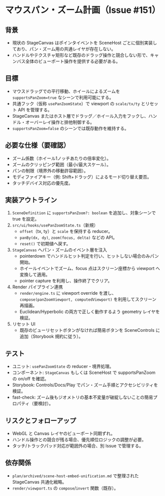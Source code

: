 # マウスパン・ズーム計画（Issue #151）

## 背景
- 現状の StageCanvas はポインタイベントを SceneHost ごとに個別実装しており、パン・ズーム用の共通レイヤが存在しない。
- ハンドルやテクスチャ矩形など既存のドラッグ操作と競合しない形で、キャンバス全体のビューポート操作を提供する必要がある。

## 目標
- マウスドラッグでの平行移動、ホイールによるズームを `supportsPanZoom=true` なシーンで利用可能にする。
- 共通フック（仮称 `usePanZoomState`）で viewport の `scale/tx/ty` とリセット API を管理する。
- StageCanvas またはホスト層でドラッグ／ホイール入力をフックし、ハンドル・オーバーレイ操作と排他制御する。
- `supportsPanZoom=false` のシーンでは既存動作を維持する。

## 必要な仕様（要確認）
- ズーム係数（ホイール1ノッチあたりの倍率変化）。
- ズームのクリッピング範囲（最小/最大スケール）。
- パンの制限（境界外の移動許容範囲）。
- モディファイアキー（例: Shift+ドラッグ）によるモード切り替え要否。
- タッチデバイス対応の優先度。

## 実装アウトライン
1. `SceneDefinition` に `supportsPanZoom?: boolean` を追加し、対象シーンで true を設定。
2. `src/ui/hooks/usePanZoomState.ts`（新規）
   - `offset`（tx, ty）と `scale` を保持する reducer。
   - `panBy(dx, dy)`, `zoom(focus, delta)` などの API。
   - `reset()` で初期値へ戻す。
3. `StageCanvas` へパン・ズームのイベント層を注入
   - pointerdown でハンドルヒット判定を行い、ヒットしない場合のみパン開始。
   - ホイールイベントでズーム、focus 点はスクリーン座標から viewport へ変換して適用。
   - pointer capture を利用し、操作終了でクリア。
4. Render パイプライン連携
   - `render/engine.ts` に viewport override を渡し、`compose(panZoomViewport, computedViewport)` を利用してスクリーン再描画。
   - Euclidean/Hyperbolic の両方で正しく動作するよう geometry レイヤを検証。
5. リセット UI
   - 既存のビューリセットボタンがなければ簡易ボタンを SceneControls に追加（Storybook 規約に従う）。

## テスト
- ユニット: `usePanZoomState` の reducer・境界処理。
- コンポーネント: `StageCanvas` もしくは SceneHost で supportsPanZoom の on/off を確認。
- Storybook: Controls/Docs/Play でパン・ズーム手順とアクセシビリティを検証。
- fast-check: ズーム後もジオメトリの基本不変量が破綻しないことの簡易プロパティ（要検討）。

## リスクとフォローアップ
- WebGL と Canvas レイヤのビューポート同期ずれ。
- ハンドル操作との競合が残る場合、優先順位ロジックの調整が必要。
- タッチ/トラックパッド対応が範囲外の場合、別 Issue で管理する。

## 依存関係
- `plan/archived/scene-host-embed-unification.md` で整理された StageCanvas 共通化戦略。
- `render/viewport.ts` の `compose`/`invert` 関数（既存）。

